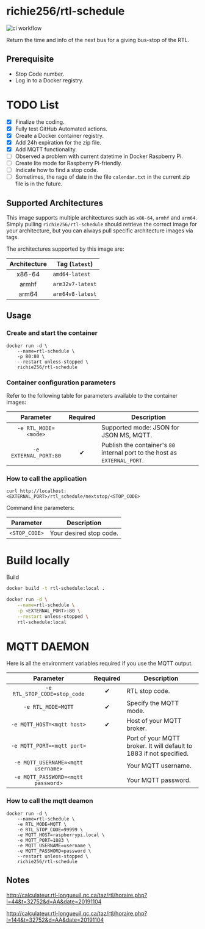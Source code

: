 # richie256/rtl-schedule

![ci workflow](https://github.com/richie256/rtl-schedule/workflows/Docker%20Images%20CI/badge.svg)

Return the time and info of the next bus for a giving bus-stop of the RTL.

## Prerequisite

- Stop Code number.
- Log in to a Docker registry.

# TODO List

- [x] Finalize the coding.
- [x] Fully test GitHub Automated actions.
- [x] Create a Docker container registry.
- [x] Add 24h expiration for the zip file.
- [x] Add MQTT functionality.
- [ ] Observed a problem with current datetime in Docker Raspberry Pi.
- [ ] Create lite mode for Raspberry Pi-friendly.
- [ ] Indicate how to find a stop code.
- [ ] Sometimes, the rage of date in the file `calendar.txt` in the current zip file is in the future.

## Supported Architectures

This image supports multiple architectures such as `x86-64`, `armhf` and `arm64`. Simply pulling `richie256/rtl-schedule` should retrieve the correct image for your architecture, but you can always pull specific architecture images via tags.

The architectures supported by this image are:

| Architecture | Tag (`latest`) |
| :----: | --- |
| x86-64 | `amd64-latest` |
| armhf | `arm32v7-latest` |
| arm64 | `arm64v8-latest` |

## Usage

### Create and start the container

```
docker run -d \
    --name=rtl-schedule \
    -p 80:80 \
    --restart unless-stopped \
    richie256/rtl-schedule
```

### Container configuration parameters

Refer to the following table for parameters available to the container images:

|       Parameter       | Required | Description |
|:---------------------:| --- | --- |
| `-e RTL_MODE=<mode>`  | | Supported mode: JSON for JSON MS, MQTT. |
| `-e EXTERNAL_PORT:80` | <div align="center">✔</div> | Publish the container's `80` internal port to the host as `EXTERNAL_PORT`. |


### How to call the application

`curl http://localhost:<EXTERNAL_PORT>/rtl_schedule/nextstop/<STOP_CODE>`

Command line parameters:

| Parameter | Description |
| :----: | --- |
| `<STOP_CODE>` | Your desired stop code.


# Build locally

Build
``` bash
docker build -t rtl-schedule:local .
```

``` bash
docker run -d \
    --name=rtl-schedule \
    -p <EXTERNAL_PORT>:80 \
    --restart unless-stopped \
    rtl-schedule:local
```

# MQTT DAEMON

Here is all the environment variables required if you use the MQTT output.

| Parameter | Required | Description |
| :----: | --- | --- |
| `-e RTL_STOP_CODE=stop_code` | <div align="center">✔</div> | RTL stop code. |
| `-e RTL_MODE=MQTT` | <div align="center">✔</div> | Specify the MQTT mode. |
| `-e MQTT_HOST=<mqtt host>` | <div align="center">✔</div> | Host of your MQTT broker. |
| `-e MQTT_PORT=<mqtt port>` | | Port of your MQTT broker. It will default to 1883 if not specified. |
| `-e MQTT_USERNAME=<mqtt username>` | | Your MQTT username. |
| `-e MQTT_PASSWORD=<mqtt password>` | | Your MQTT password. |

### How to call the mqtt deamon

```
docker run -d \
    --name=rtl-schedule \
    -e RTL_MODE=MQTT \
    -e RTL_STOP_CODE=99999 \
    -e MQTT_HOST=raspberrypi.local \
    -e MQTT_PORT=1883 \
    -e MQTT_USERNAME=username \
    -e MQTT_PASSWORD=password \
    --restart unless-stopped \
    richie256/rtl-schedule
```

## Notes

http://calculateur.rtl-longueuil.qc.ca/taz/rtl/horaire.php?l=44&t=32752&d=AA&date=20191104

http://calculateur.rtl-longueuil.qc.ca/taz/rtl/horaire.php?l=144&t=32752&d=AA&date=20191104

